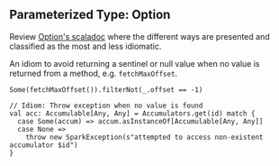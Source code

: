 ## Parameterized Type: Option

Review [Option's scaladoc](http://www.scala-lang.org/api/current/index.html#scala.Option) where the different ways are presented and classified as the most and less idiomatic.

An idiom to avoid returning a sentinel or null value when no value is returned from a method, e.g. `fetchMaxOffset`.

```
Some(fetchMaxOffset()).filterNot(_.offset == -1)

// Idiom: Throw exception when no value is found
val acc: Accumulable[Any, Any] = Accumulators.get(id) match {
  case Some(accum) => accum.asInstanceOf[Accumulable[Any, Any]]
  case None =>
    throw new SparkException(s"attempted to access non-existent accumulator $id")
}
```
